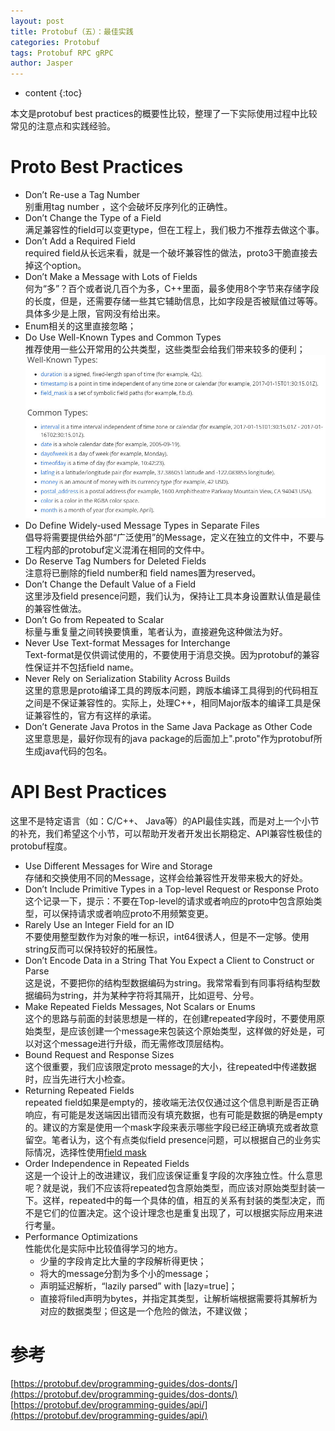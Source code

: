 ```yaml
---
layout: post
title: Protobuf（五）：最佳实践
categories: Protobuf 
tags: Protobuf RPC gRPC
author: Jasper
---
```


* content
{:toc}

本文是protobuf best practices的概要性比较，整理了一下实际使用过程中比较常见的注意点和实践经验。



# Proto Best Practices

- Don’t Re-use a Tag Number   
  别重用tag number ，这个会破坏反序列化的正确性。
- Don’t Change the Type of a Field  
  满足兼容性的field可以变更type，但在工程上，我们极力不推荐去做这个事。
- Don’t Add a Required Field  
  required field从长远来看，就是一个破坏兼容性的做法，proto3干脆直接去掉这个option。
- Don’t Make a Message with Lots of Fields  
  何为“多”？百个或者说几百个为多，C++里面，最多使用8个字节来存储字段的长度，但是，还需要存储一些其它辅助信息，比如字段是否被赋值过等等。具体多少是上限，官网没有给出来。
- Enum相关的这里直接忽略；
- Do Use Well-Known Types and Common Types  
  推荐使用一些公开常用的公共类型，这些类型会给我们带来较多的便利；
  ![](/images/protobuf/shared_common_types.jpg)
- Do Define Widely-used Message Types in Separate Files  
  倡导将需要提供给外部“广泛使用”的Message，定义在独立的文件中，不要与工程内部的protobuf定义混淆在相同的文件中。
- Do Reserve Tag Numbers for Deleted Fields  
  注意将已删除的field number和 field names置为reserved。
- Don’t Change the Default Value of a Field  
  这里涉及field presence问题，我们认为，保持让工具本身设置默认值是最佳的兼容性做法。
- Don’t Go from Repeated to Scalar  
  标量与重复量之间转换要慎重，笔者认为，直接避免这种做法为好。
- Never Use Text-format Messages for Interchange  
  Text-format是仅供调试使用的，不要使用于消息交换。因为protobuf的兼容性保证并不包括field name。
- Never Rely on Serialization Stability Across Builds  
  这里的意思是proto编译工具的跨版本问题，跨版本编译工具得到的代码相互之间是不保证兼容性的。实际上，处理C++，相同Major版本的编译工具是保证兼容性的，官方有这样的承诺。
- Don’t Generate Java Protos in the Same Java Package as Other Code  
  这里意思是，最好你现有的java package的后面加上".proto"作为protobuf所生成java代码的包名。

# API Best Practices

这里不是特定语言（如：C/C++、 Java等）的API最佳实践，而是对上一个小节的补充，我们希望这个小节，可以帮助开发者开发出长期稳定、API兼容性极佳的protobuf程度。


- Use Different Messages for Wire and Storage  
  存储和交换使用不同的Message，这样会给兼容性开发带来极大的好处。
- Don’t Include Primitive Types in a Top-level Request or Response Proto  
  这个记录一下，提示：不要在Top-level的请求或者响应的proto中包含原始类型，可以保持请求或者响应proto不用频繁变更。
- Rarely Use an Integer Field for an ID  
  不要使用整型数作为对象的唯一标识，int64很诱人，但是不一定够。使用string反而可以保持较好的拓展性。
- Don’t Encode Data in a String That You Expect a Client to Construct or Parse  
  这是说，不要把你的结构型数据编码为string。我常常看到有同事将结构型数据编码为string，并为某种字符将其隔开，比如逗号、分号。
- Make Repeated Fields Messages, Not Scalars or Enums  
  这个的思路与前面的封装思想是一样的，在创建repeated字段时，不要使用原始类型，是应该创建一个message来包装这个原始类型，这样做的好处是，可以对这个message进行升级，而无需修改顶层结构。
- Bound Request and Response Sizes  
  这个很重要，我们应该限定proto message的大小，往repeated中传递数据时，应当先进行大小检查。
- Returning Repeated Fields  
  repeated field如果是empty的，接收端无法仅仅通过这个信息判断是否正确响应，有可能是发送端因出错而没有填充数据，也有可能是数据的确是empty的。建议的方案是使用一个mask字段来表示哪些字段已经正确填充或者故意留空。笔者认为，这个有点类似field presence问题，可以根据自己的业务实际情况，选择性使用[field mask](https://protobuf.dev/programming-guides/api/#include-field-read-mask)  
- Order Independence in Repeated Fields  
  这是一个设计上的改进建议，我们应该保证重复字段的次序独立性。什么意思呢？就是说，我们不应该将repeated包含原始类型，而应该对原始类型封装一下。这样，repeated中的每一个具体的值，相互的关系有封装的类型决定，而不是它们的位置决定。这个设计理念也是重复出现了，可以根据实际应用来进行考量。
- Performance Optimizations  
  性能优化是实际中比较值得学习的地方。  
  - 少量的字段肯定比大量的字段解析得更快；
  - 将大的message分割为多个小的message；
  - 声明延迟解析，“lazily parsed” with [lazy=true]；
  - 直接将filed声明为bytes，并指定其类型，让解析端根据需要将其解析为对应的数据类型；但这是一个危险的做法，不建议做；

# 参考

[https://protobuf.dev/programming-guides/dos-donts/](https://protobuf.dev/programming-guides/dos-donts/)  
[https://protobuf.dev/programming-guides/api/](https://protobuf.dev/programming-guides/api/) 
